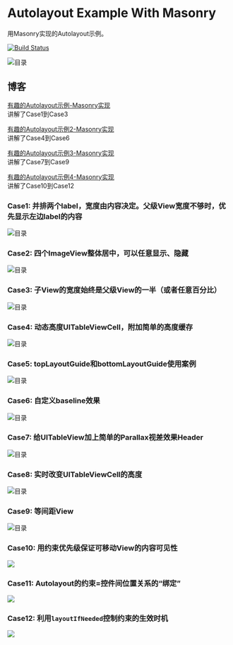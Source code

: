 # Autolayout Example With Masonry
用Masonry实现的Autolayout示例。

[![Build Status](https://travis-ci.org/zekunyan/AutolayoutExampleWithMasonry.svg?branch=master)](https://travis-ci.org/zekunyan/AutolayoutExampleWithMasonry)

![目录](http://7nj2iz.com1.z0.glb.clouddn.com/github_autolayout_example_with_masonry_12.png?imageView2/0/w/480/q/100)

## 博客
[有趣的Autolayout示例-Masonry实现](http://tutuge.me/2015/05/23/autolayout-example-with-masonry/)  
讲解了Case1到Case3

[有趣的Autolayout示例2-Masonry实现](http://tutuge.me/2015/08/08/autolayout-example-with-masonry2/)  
讲解了Case4到Case6

[有趣的Autolayout示例3-Masonry实现](http://tutuge.me/2015/12/14/autolayout-example-with-masonry3/)  
讲解了Case7到Case9

[有趣的Autolayout示例4-Masonry实现](http://tutuge.me/2016/08/06/autolayout-example-with-masonry4/)  
讲解了Case10到Case12

### Case1: 并排两个label，宽度由内容决定。父级View宽度不够时，优先显示左边label的内容

![目录](http://7nj2iz.com1.z0.glb.clouddn.com/github_autolayout_example_with_masonry_02.png?imageView2/0/w/480/q/100)

### Case2: 四个ImageView整体居中，可以任意显示、隐藏

![目录](http://7nj2iz.com1.z0.glb.clouddn.com/github_autolayout_example_with_masonry_03.png?imageView2/0/w/480/q/100)

### Case3: 子View的宽度始终是父级View的一半（或者任意百分比）

![目录](http://7nj2iz.com1.z0.glb.clouddn.com/github_autolayout_example_with_masonry_04.png?imageView2/0/w/480/q/100)

### Case4: 动态高度UITableViewCell，附加简单的高度缓存

![目录](http://7nj2iz.com1.z0.glb.clouddn.com/github_autolayout_example_with_masonry_05.png?imageView2/0/w/480/q/100)

### Case5: topLayoutGuide和bottomLayoutGuide使用案例

![目录](http://7nj2iz.com1.z0.glb.clouddn.com/github_autolayout_example_with_masonry_06.png?imageView2/0/w/480/q/100)

### Case6: 自定义baseline效果

![目录](http://7nj2iz.com1.z0.glb.clouddn.com/github_autolayout_example_with_masonry_07.png?imageView2/0/w/480/q/100)

### Case7: 给UITableView加上简单的Parallax视差效果Header

![目录](http://7nj2iz.com1.z0.glb.clouddn.com/github_autolayout_example_with_masonry_08.png?imageView2/0/w/480/q/100)

### Case8: 实时改变UITableViewCell的高度

![目录](http://7nj2iz.com1.z0.glb.clouddn.com/github_autolayout_example_with_masonry_10.png?imageView2/0/w/480/q/100)

### Case9: 等间距View

![目录](http://7nj2iz.com1.z0.glb.clouddn.com/github_autolayout_example_with_masonry_11.png?imageView2/0/w/480/q/100)

### Case10: 用约束优先级保证可移动View的内容可见性

![](http://7nj2iz.com1.z0.glb.clouddn.com/github_autolayout_example_with_masonry_13.png?imageView2/0/w/480/q/100)

### Case11: Autolayout的约束=控件间位置关系的“绑定”

![](http://7nj2iz.com1.z0.glb.clouddn.com/github_autolayout_example_with_masonry_14.png?imageView2/0/w/480/q/100)

### Case12: 利用`layoutIfNeeded`控制约束的生效时机

![](http://7nj2iz.com1.z0.glb.clouddn.com/github_autolayout_example_with_masonry_15.png?imageView2/0/w/480/q/100)
